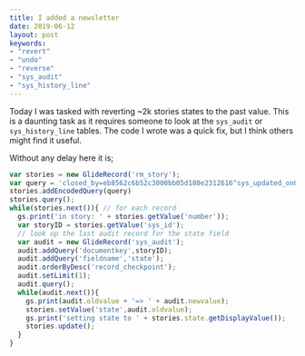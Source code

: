 ```yaml
---
title: I added a newsletter
date: 2019-06-12
layout: post
keywords:
- "revert"
- "undo"
- "reverse"
- "sys_audit"
- "sys_history_line"
---
```


Today I was tasked with reverting ~2k stories states to the past value.  This is a daunting task as it requires someone to look at the `sys_audit` or `sys_history_line` tables.  The code I wrote was a quick fix, but I think others might find it useful.
<!--more-->

Without any delay here it is;

```js
var stories = new GlideRecord('rm_story');
var query = 'closed_by=eb8562c6b52c3000bb05d180e2312616^sys_updated_onONToday@javascript:gs.beginningOfToday()@javascript:gs.endOfToday()^state=3';
stories.addEncodedQuery(query)
stories.query();
while(stories.next()){ // for each record
  gs.print('in story: ' + stories.getValue('number'));
  var storyID = stories.getValue('sys_id');
  // look up the last audit record for the state field
  var audit = new GlideRecord('sys_audit');
  audit.addQuery('documentkey',storyID);
  audit.addQuery('fieldname','state');
  audit.orderByDesc('record_checkpoint');
  audit.setLimit(1);
  audit.query();
  while(audit.next()){
    gs.print(audit.oldvalue + '=> ' + audit.newvalue);
    stories.setValue('state',audit.oldvalue);
    gs.print('setting state to ' + stories.state.getDisplayValue());
    stories.update();
  }
}
```